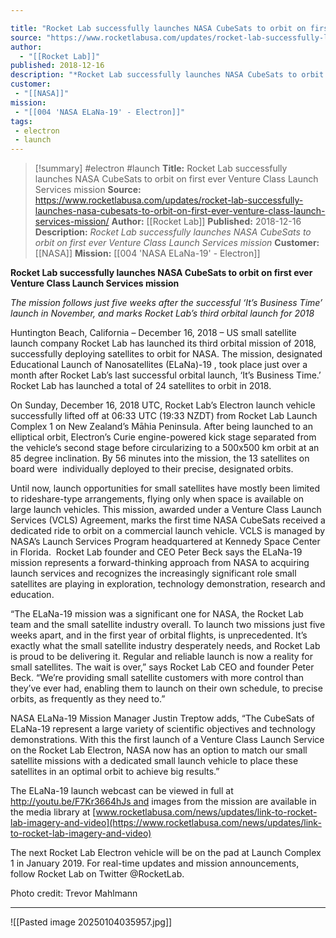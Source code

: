 ```yaml
---

title: "Rocket Lab successfully launches NASA CubeSats to orbit on first ever Venture Class Launch Services mission "
source: "https://www.rocketlabusa.com/updates/rocket-lab-successfully-launches-nasa-cubesats-to-orbit-on-first-ever-venture-class-launch-services-mission/"
author:
  - "[[Rocket Lab]]"
published: 2018-12-16
description: "*Rocket Lab successfully launches NASA CubeSats to orbit on first ever Venture Class Launch Services mission*"
customer:
 - "[[NASA]]"
mission:
 - "[[004 'NASA ELaNa-19' - Electron]]"
tags:
 - electron
 - launch
---
```

>[!summary]
#electron #launch
**Title:** Rocket Lab successfully launches NASA CubeSats to orbit on first ever Venture Class Launch Services mission 
**Source:** https://www.rocketlabusa.com/updates/rocket-lab-successfully-launches-nasa-cubesats-to-orbit-on-first-ever-venture-class-launch-services-mission/
**Author:** [[Rocket Lab]]
**Published:** 2018-12-16
**Description:** *Rocket Lab successfully launches NASA CubeSats to orbit on first ever Venture Class Launch Services mission*
**Customer:** [[NASA]]
**Mission:** [[004 'NASA ELaNa-19' - Electron]]

**Rocket Lab successfully launches NASA CubeSats to orbit on first ever Venture Class Launch Services mission**

*The mission follows just five weeks after the successful ‘It’s Business Time’ launch in November, and marks Rocket Lab’s third orbital launch for 2018*

Huntington Beach, California – December 16, 2018 – US small satellite launch company Rocket Lab has launched its third orbital mission of 2018, successfully deploying satellites to orbit for NASA. The mission, designated Educational Launch of Nanosatellites (ELaNa)-19 , took place just over a month after Rocket Lab’s last successful orbital launch, ‘It’s Business Time.’ Rocket Lab has launched a total of 24 satellites to orbit in 2018.

On Sunday, December 16, 2018 UTC, Rocket Lab’s Electron launch vehicle successfully lifted off at 06:33 UTC (19:33 NZDT) from Rocket Lab Launch Complex 1 on New Zealand’s Māhia Peninsula. After being launched to an elliptical orbit, Electron’s Curie engine-powered kick stage separated from the vehicle’s second stage before circularizing to a 500x500 km orbit at an 85 degree inclination. By 56 minutes into the mission, the 13 satellites on board were  individually deployed to their precise, designated orbits. 

Until now, launch opportunities for small satellites have mostly been limited to rideshare-type arrangements, flying only when space is available on large launch vehicles. This mission, awarded under a Venture Class Launch Services (VCLS) Agreement, marks the first time NASA CubeSats received a dedicated ride to orbit on a commercial launch vehicle. VCLS is managed by NASA’s Launch Services Program headquartered at Kennedy Space Center in Florida.  Rocket Lab founder and CEO Peter Beck says the ELaNa-19 mission represents a forward-thinking approach from NASA to acquiring launch services and recognizes the increasingly significant role small satellites are playing in exploration, technology demonstration, research and education. 

“The ELaNa-19 mission was a significant one for NASA, the Rocket Lab team and the small satellite industry overall. To launch two missions just five weeks apart, and in the first year of orbital flights, is unprecedented. It’s exactly what the small satellite industry desperately needs, and Rocket Lab is proud to be delivering it. Regular and reliable launch is now a reality for small satellites. The wait is over,” says Rocket Lab CEO and founder Peter Beck. “We’re providing small satellite customers with more control than they’ve ever had, enabling them to launch on their own schedule, to precise orbits, as frequently as they need to.”

NASA ELaNa-19 Mission Manager Justin Treptow adds, “The CubeSats of ELaNa-19 represent a large variety of scientific objectives and technology demonstrations. With this the first launch of a Venture Class Launch Service on the Rocket Lab Electron, NASA now has an option to match our small satellite missions with a dedicated small launch vehicle to place these satellites in an optimal orbit to achieve big results.”

The ELaNa-19 launch webcast can be viewed in full at http://youtu.be/F7Kr3664hJs and images from the mission are available in the media library at [www.rocketlabusa.com/news/updates/link-to-rocket-lab-imagery-and-video](https://www.rocketlabusa.com/news/updates/link-to-rocket-lab-imagery-and-video)

The next Rocket Lab Electron vehicle will be on the pad at Launch Complex 1 in January 2019. For real-time updates and mission announcements, follow Rocket Lab on Twitter @RocketLab.

Photo credit: Trevor Mahlmann

---

![[Pasted image 20250104035957.jpg]]